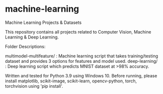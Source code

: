 # machine-learning
Machine Learning Projects &amp; Datasets

This repository contains all projects related to Computer Vision, Machine Learning & Deep Learning.

Folder Descriptions:

multimodel-multifeature/ : Machine learning script that takes training/testing dataset and provides 3 options for features and model used.
deep-learning/ : Deep learning script which predicts MNIST dataset at >98% accuracy.

Written and tested for Python 3.9 using Windows 10.
Before running, please install matplotlib, scikit-image, scikit-learn, opencv-python, torch, torchvision using 'pip install'.
